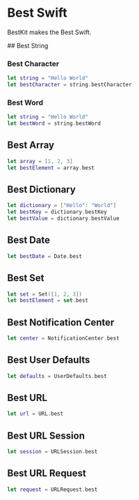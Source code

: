 # Best Swift

BestKit makes the Best Swift.

## Best String

### Best Character

```swift
let string = "Hello World"
let bestCharacter = string.bestCharacter
```

### Best Word

```swift
let string = "Hello World"
let bestWord = string.bestWord
```

## Best Array

```swift
let array = [1, 2, 3]
let bestElement = array.best
```

## Best Dictionary

```swift
let dictionary = ["Hello": "World"]
let bestKey = dictionary.bestKey
let bestValue = dictionary.bestValue
```

## Best Date

```swift
let bestDate = Date.best
```

## Best Set

```swift
let set = Set([1, 2, 3])
let bestElement = set.best
```

## Best Notification Center

```swift
let center = NotificationCenter.best
```

## Best User Defaults

```swift
let defaults = UserDefaults.best
```

## Best URL

```swift
let url = URL.best
```

## Best URL Session

```swift
let session = URLSession.best
```

## Best URL Request

```swift
let request = URLRequest.best
```
